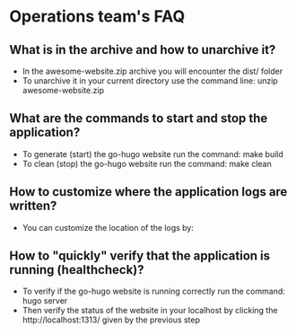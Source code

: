 # Operations team's FAQ

## What is in the archive and how to unarchive it?

* In the awesome-website.zip archive you will encounter the dist/ folder
* To unarchive it in your current directory use the command line: unzip awesome-website.zip

## What are the commands to start and stop the application?

* To generate (start) the go-hugo website run the command: make build
* To clean (stop) the go-hugo website run the command: make clean

## How to customize where the application logs are written?

* You can customize the location of the logs by:

## How to "quickly" verify that the application is running (healthcheck)?

* To verify if the go-hugo website is running correctly run the command: hugo server
* Then verify the status of the website in your localhost by clicking the http://localhost:1313/ given by the previous step

